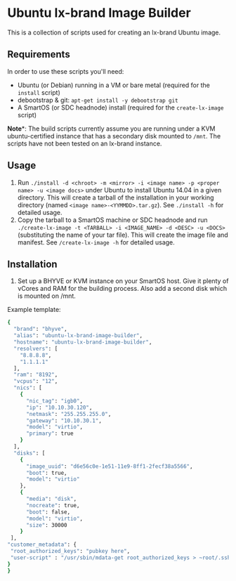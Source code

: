 # Ubuntu lx-brand Image Builder

This is a collection of scripts used for creating an lx-brand Ubuntu image.

## Requirements

In order to use these scripts you'll need:

- Ubuntu (or Debian) running in a VM or bare metal (required for the `install` script)
- debootstrap & git: `apt-get install -y debootstrap git`
- A SmartOS (or SDC headnode) install (required for the `create-lx-image` script)

**Note***: The build scripts currently assume you are running under a KVM ubuntu-certified instance that has a secondary disk mounted to `/mnt`. The scripts have not been tested on an lx-brand instance.


## Usage

1. Run `./install -d <chroot> -m <mirror> -i <image name> -p <proper name> -u <image docs>` under Ubuntu to install Ubuntu 14.04 in a given directory. This will create a tarball of the installation in your working directory (named `<image name>-<YYMMDD>.tar.gz`). See `./install -h` for detailed usage.
2. Copy the tarball to a SmartOS machine or SDC headnode and run `./create-lx-image -t <TARBALL> -i <IMAGE_NAME> -d <DESC> -u <DOCS>` (substituting the name of your tar file). This will create the image file and manifest. See `/create-lx-image -h` for detailed usage.

## Installation

1. Set up a BHYVE or KVM instance on your SmartOS host. Give it plenty of vCores and RAM for the building process. Also add a second disk which is mounted on /mnt.

Example template:
```bash
{
  "brand": "bhyve",
  "alias": "ubuntu-lx-brand-image-builder",
  "hostname": "ubuntu-lx-brand-image-builder",
  "resolvers": [
    "8.8.8.8",
    "1.1.1.1"
  ],
  "ram": "8192",
  "vcpus": "12",
  "nics": [
    {
      "nic_tag": "igb0",
      "ip": "10.10.30.120",
      "netmask": "255.255.255.0",
      "gateway": "10.10.30.1",
      "model": "virtio",
      "primary": true
    }
  ],
  "disks": [
    {
      "image_uuid": "d6e56c0e-1e51-11e9-8ff1-2fecf38a5566",
      "boot": true,
      "model": "virtio"
    },
    {
      "media": "disk",
      "nocreate": true,
      "boot": false,
      "model": "virtio",
      "size": 30000
    }
 ],
"customer_metadata": {
 "root_authorized_keys": "pubkey here",
 "user-script" : "/usr/sbin/mdata-get root_authorized_keys > ~root/.ssh/authorized_keys ; /usr/sbin/mdata-get root_authorized_keys > ~admin/.ssh/authorized_keys"  
}
}

```

